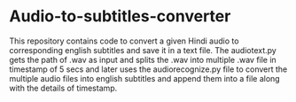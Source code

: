 # Audio-to-subtitles-converter
This repository contains code to convert a given Hindi audio to corresponding english subtitles and save it in a text file. The audiotext.py gets the path of .wav as input and splits the .wav into multiple .wav file in timestamp of 5 secs and later uses the audiorecognize.py file to convert the multiple audio files into english subtitles and append them into a file along with the details of timestamp.
